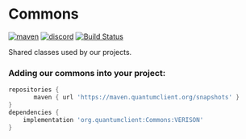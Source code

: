# Commons
[![maven](https://img.shields.io/badge/Version-0.1-3)](https://maven.quantumclient.org/snapshots/org/quantumclient/Commons) [![discord](https://img.shields.io/badge/Discord-h8EQyuYTK7-3)](https://discord.gg/h8EQyuYTK7)
[![Build Status](https://travis-ci.com/QuantumClient/Commons.svg?branch=main)](https://travis-ci.com/QuantumClient/Commons)

Shared classes used by our projects.

### Adding our commons into your project:
```gradle
repositories {
       maven { url 'https://maven.quantumclient.org/snapshots' }
}
dependencies { 
    implementation 'org.quantumclient:Commons:VERISON'
}
```